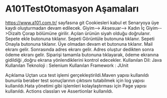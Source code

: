 # A101TestOtomasyon Aşamaları
https://www.a101.com.tr/ sayfasına git
Cookiesleri kabul et
Senaryoya üye kaydı oluşturmadan devam edilecek.
Giyim--> Aksesuar--> Kadın İç Giyim-->Dizaltı Çorap bölümüne girilir.
Açılan ürünün siyah olduğu doğrulanır.
Sepete ekle butonuna tıklanır.
Sepeti Görüntüle butonuna tıklanır.
Sepeti Onayla butonuna tıklanır.
Üye olmadan devam et butonuna tıklanır.
Mail ekranı gelir.
Sonrasında adres ekranı gelir. Adres oluştur dedikten sonra ödeme ekranı gelir.
Siparişi tamamla butonuna tıklayarak, ödeme ekranına gidildiği ,doğru ekrana yönlendiklerini kontrol edecekler.
Kullanılan Dil: Java
Kullanılan Teknoloji : Selenium
Kullanılan Framework : JUnit

Açıklama
Uçtan uca test işlemi gerçekleştirildi.Maven yapısı kullanıldı bununla beraber test sonuçlarının çıktısını tutabilmek için log yapısı kullanıldı.Hata yönetimi gibi işlemleri kolaylaştırması için Page yapısı kullanıldı. Actions classları ve Assertionlar kullanıldı.
